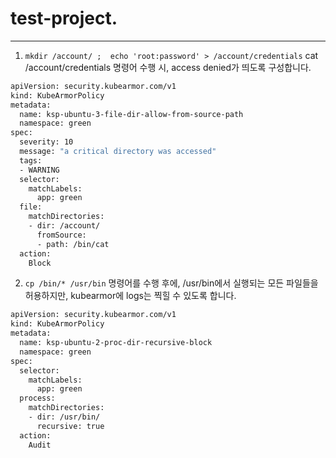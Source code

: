 # test-project. 
---
1. `mkdir /account/ ;  echo 'root:password' > /account/credentials` cat /account/credentials 명령어 수행 시, access denied가 띄도록 구성합니다.  

```sh 
apiVersion: security.kubearmor.com/v1
kind: KubeArmorPolicy
metadata:
  name: ksp-ubuntu-3-file-dir-allow-from-source-path
  namespace: green
spec:
  severity: 10
  message: "a critical directory was accessed"
  tags:
  - WARNING
  selector:
    matchLabels:
      app: green
  file:
    matchDirectories:
    - dir: /account/
      fromSource:
      - path: /bin/cat
  action:
    Block
```

2. `cp /bin/* /usr/bin` 명령어를 수행 후에, /usr/bin에서 실행되는 모든 파일들을 허용하지만, kubearmor에 logs는 찍힐 수 있도록 합니다.   

```sh
apiVersion: security.kubearmor.com/v1
kind: KubeArmorPolicy
metadata:
  name: ksp-ubuntu-2-proc-dir-recursive-block
  namespace: green
spec:
  selector:
    matchLabels:
      app: green
  process:
    matchDirectories:
    - dir: /usr/bin/
      recursive: true
  action:
    Audit
```